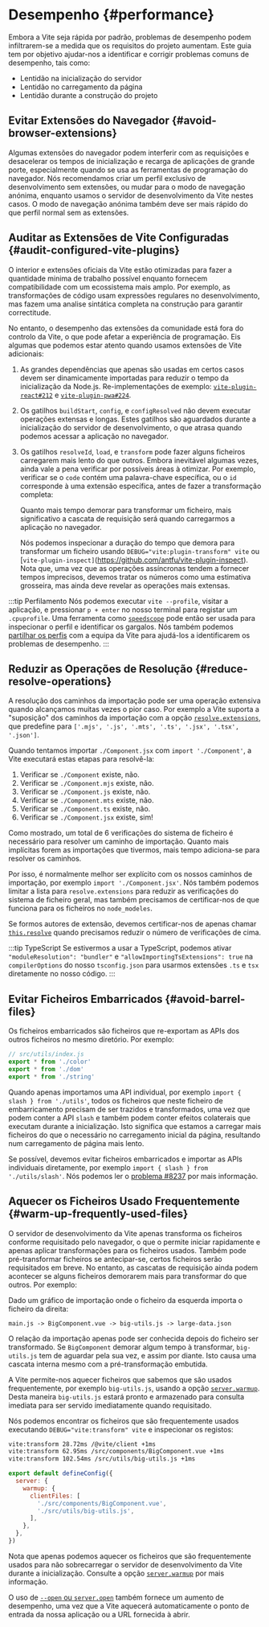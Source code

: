 # Desempenho {#performance}

Embora a Vite seja rápida por padrão, problemas de desempenho podem infiltrarem-se a medida que os requisitos do projeto aumentam. Este guia tem por objetivo ajudar-nos a identificar e corrigir problemas comuns de desempenho, tais como:

- Lentidão na inicialização do servidor
- Lentidão no carregamento da página
- Lentidão durante a construção do projeto

## Evitar Extensões do Navegador {#avoid-browser-extensions}

Algumas extensões do navegador podem interferir com as requisições e desacelerar os tempos de inicialização e recarga de aplicações de grande porte, especialmente quando se usa as ferramentas de programação do navegador. Nós recomendamos criar um perfil exclusivo de desenvolvimento sem extensões, ou mudar para o modo de navegação anónima, enquanto usamos o servidor de desenvolvimento da Vite nestes casos. O modo de navegação anónima também deve ser mais rápido do que perfil normal sem as extensões.

## Auditar as Extensões de Vite Configuradas {#audit-configured-vite-plugins}

O interior e extensões oficiais da Vite estão otimizadas para fazer a quantidade minima de trabalho possível enquanto fornecem compatibilidade com um ecossistema mais amplo. Por exemplo, as transformações de código usam expressões regulares no desenvolvimento, mas fazem uma analise sintática completa na construção para garantir correctitude.

No entanto, o desempenho das extensões da comunidade está fora do controlo da Vite, o que pode afetar a experiência de programação. Eis algumas que podemos estar atento quando usamos extensões de Vite adicionais:

1. As grandes dependências que apenas são usadas em certos casos devem ser dinamicamente importadas para reduzir o tempo da inicialização da Node.js. Re-implementações de exemplo: [`vite-plugin-react#212`](https://github.com/vitejs/vite-plugin-react/pull/212) e [`vite-plugin-pwa#224`](https://github.com/vite-pwa/vite-plugin-pwa/pull/244).

2. Os gatilhos `buildStart`, `config`, e `configResolved` não devem executar operações extensas e longas. Estes gatilhos são aguardados durante a inicialização do servidor de desenvolvimento, o que atrasa quando podemos acessar a aplicação no navegador.

3. Os gatilhos `resolveId`, `load`, e `transform` pode fazer alguns ficheiros carregarem mais lento do que outros. Embora inevitável algumas vezes, ainda vale a pena verificar por possíveis áreas à otimizar. Por exemplo, verificar se o `code` contém uma palavra-chave específica, ou o `id` corresponde à uma extensão específica, antes de fazer a transformação completa:

   Quanto mais tempo demorar para transformar um ficheiro, mais significativo a cascata de requisição será quando carregarmos a aplicação no navegador.

   Nós podemos inspecionar a duração do tempo que demora para transformar um ficheiro  usando `DEBUG="vite:plugin-transform" vite` ou [`vite-plugin-inspect]`(https://github.com/antfu/vite-plugin-inspect). Nota que, uma vez que as operações assíncronas tendem a fornecer tempos imprecisos, devemos tratar os números como uma estimativa grosseira, mas ainda deve revelar as operações mais extensas.

:::tip Perfilamento
Nós podemos executar `vite --profile`, visitar a aplicação, e pressionar `p + enter` no nosso terminal para registar um `.cpuprofile`. Uma ferramenta como [`speedscope`](https://www.speedscope.app) pode então ser usada para inspecionar o perfil e identificar os gargalos. Nós também podemos [partilhar os perfis](https://chat.vitejs.dev) com a equipa da Vite para ajudá-los a identificarem os problemas de desempenho.
:::

## Reduzir as Operações de Resolução {#reduce-resolve-operations}

A resolução dos caminhos da importação pode ser uma operação extensiva quando alcançamos muitas vezes o pior caso. Por exemplo a Vite suporta a "suposição" dos caminhos da importação com a opção [`resolve.extensions`](/config/shared-options#resolve-extensions), que predefine para `['.mjs', '.js', '.mts', '.ts', '.jsx', '.tsx', '.json']`.

Quando tentamos importar `./Component.jsx` com `import './Component'`, a Vite executará estas etapas para resolvê-la:

1. Verificar se `./Component` existe, não.
2. Verificar se `./Component.mjs` existe, não.
3. Verificar se `./Component.js` existe, não.
4. Verificar se `./Component.mts` existe, não.
5. Verificar se `./Component.ts` existe, não.
6. Verificar se `./Component.jsx` existe, sim!

Como mostrado, um total de 6 verificações do sistema de ficheiro é necessário para resolver um caminho de importação. Quanto mais implícitas forem as importações que tivermos, mais tempo adiciona-se para resolver os caminhos.

Por isso, é normalmente melhor ser explícito com os nossos caminhos de importação, por exemplo `import './Component.jsx'`. Nós também podemos limitar a lista para `resolve.extensions` para reduzir as verificações do sistema de ficheiro geral, mas também precisamos de certificar-nos de que funciona para os ficheiros no `node_modeles`.

Se formos autores de extensão, devemos certificar-nos de apenas chamar [`this.resolve`](https://rollupjs.org/plugin-development/#this-resolve) quando precisamos reduzir o número de verificações de cima.

:::tip TypeScript
Se estivermos a usar a TypeScript, podemos ativar `"moduleResolution": "bundler"` e `"allowImportingTsExtensions": true` na `compilerOptions` do nosso `tsconfig.json` para usarmos extensões `.ts` e `tsx` diretamente no nosso código.
:::

## Evitar Ficheiros Embarricados {#avoid-barrel-files}

Os ficheiros embarricados são ficheiros que re-exportam as APIs dos outros ficheiros no mesmo diretório. Por exemplo:

```js
// src/utils/index.js
export * from './color'
export * from './dom'
export * from './string'
```

Quando apenas importamos uma API individual, por exemplo `import { slash } from './utils'`, todos os ficheiros que neste ficheiro de embarricamento precisam de ser trazidos e transformados, uma vez que podem conter a API `slash` e também podem conter efeitos colaterais que executam durante a inicialização. Isto significa que estamos a carregar mais ficheiros do que o necessário no carregamento inicial da página, resultando num carregamento de página mais lento.

Se possível, devemos evitar ficheiros embarricados e importar as APIs individuais diretamente, por exemplo `import { slash } from './utils/slash'`. Nós podemos ler o [problema #8237](https://github.com/vitejs/vite/issues/8237) por mais informação.

## Aquecer os Ficheiros Usado Frequentemente {#warm-up-frequently-used-files}

O servidor de desenvolvimento da Vite apenas transforma os ficheiros conforme requisitado pelo navegador, o que o permite iniciar rapidamente e apenas aplicar transformações para os ficheiros usados. Também pode pré-transformar ficheiros se antecipar-se, certos ficheiros serão requisitados em breve. No entanto, as cascatas de requisição ainda podem acontecer se alguns ficheiros demorarem mais para transformar do que outros. Por exemplo:

Dado um gráfico de importação onde o ficheiro da esquerda importa o ficheiro da direita:

```
main.js -> BigComponent.vue -> big-utils.js -> large-data.json
```

O relação da importação apenas pode ser conhecida depois do ficheiro ser transformado. Se `BigComponent` demorar algum tempo à transformar, `big-utils.js` tem de aguardar pela sua vez, e assim por diante. Isto causa uma cascata interna mesmo com a pré-transformação embutida.

A Vite permite-nos aquecer ficheiros que sabemos que são usados frequentemente, por exemplo `big-utils.js`, usando a opção [`server.warmup`](/config/server-options#server-warmup). Desta maneira `big-utils.js` estará pronto e armazenado para consulta imediata para ser servido imediatamente quando requisitado.

Nós podemos encontrar os ficheiros que são frequentemente usados executando `DEBUG="vite:transform" vite` e inspecionar os registos:

```bash
vite:transform 28.72ms /@vite/client +1ms
vite:transform 62.95ms /src/components/BigComponent.vue +1ms
vite:transform 102.54ms /src/utils/big-utils.js +1ms
```

```js
export default defineConfig({
  server: {
    warmup: {
      clientFiles: [
        './src/components/BigComponent.vue',
        './src/utils/big-utils.js',
      ],
    },
  },
})
```

Nota que apenas podemos aquecer os ficheiros que são frequentemente usados para não sobrecarregar o servidor de desenvolvimento da Vite durante a inicialização. Consulte a opção [`server.warmup`](/config/server-options#server-warmup) por mais informação.

O uso de [`--open` ou `server.open`](/config/server-options#server-open) também fornece um aumento de desempenho, uma vez que a Vite aquecerá automaticamente o ponto de entrada da nossa aplicação ou a URL fornecida à abrir.
